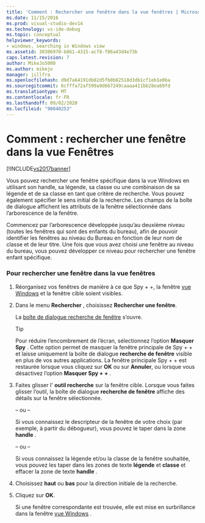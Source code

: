 ```yaml
---
title: 'Comment : Rechercher une fenêtre dans la vue fenêtres | Microsoft Docs'
ms.date: 11/15/2016
ms.prod: visual-studio-dev14
ms.technology: vs-ide-debug
ms.topic: conceptual
helpviewer_keywords:
- windows, searching in Windows view
ms.assetid: 30306970-b861-4315-acf8-f86a43d4e73b
caps.latest.revision: 7
author: MikeJo5000
ms.author: mikejo
manager: jillfra
ms.openlocfilehash: d9d7a64191db82d5fb0b82518d3db1cf1eb1e0ba
ms.sourcegitcommit: 6cfffa72af599a9d667249caaaa411bb28ea69fd
ms.translationtype: MT
ms.contentlocale: fr-FR
ms.lasthandoff: 09/02/2020
ms.locfileid: "90840253"
---
```

# <a name="how-to-search-for-a-window-in-windows-view"></a>Comment : rechercher une fenêtre dans la vue Fenêtres
[!INCLUDE[vs2017banner](../includes/vs2017banner.md)]

Vous pouvez rechercher une fenêtre spécifique dans la vue Windows en utilisant son handle, sa légende, sa classe ou une combinaison de sa légende et de sa classe en tant que critère de recherche. Vous pouvez également spécifier le sens initial de la recherche. Les champs de la boîte de dialogue affichent les attributs de la fenêtre sélectionnée dans l’arborescence de la fenêtre.  
  
 Commencez par l’arborescence développée jusqu’au deuxième niveau (toutes les fenêtres qui sont des enfants du bureau), afin de pouvoir identifier les fenêtres au niveau du Bureau en fonction de leur nom de classe et de leur titre. Une fois que vous avez choisi une fenêtre au niveau du bureau, vous pouvez développer ce niveau pour rechercher une fenêtre enfant spécifique.  
  
### <a name="to-search-for-a-window-in-windows-view"></a>Pour rechercher une fenêtre dans la vue fenêtres  
  
1. Réorganisez vos fenêtres de manière à ce que Spy + +, la fenêtre [vue Windows](../debugger/windows-view.md) et la fenêtre cible soient visibles.  
  
2. Dans le menu **Rechercher** , choisissez **Rechercher une fenêtre**.  
  
     La [boîte de dialogue recherche de fenêtre](../debugger/window-search-dialog-box.md) s’ouvre.  
  
    > [!TIP]
    > Pour réduire l’encombrement de l’écran, sélectionnez l’option **Masquer Spy** . Cette option permet de masquer la fenêtre principale de Spy + + et laisse uniquement la boîte de dialogue **recherche de fenêtre** visible en plus de vos autres applications. La fenêtre principale Spy + + est restaurée lorsque vous cliquez sur **OK** ou sur **Annuler**, ou lorsque vous désactivez l’option **Masquer Spy + +** .  
  
3. Faites glisser l' **outil recherche** sur la fenêtre cible. Lorsque vous faites glisser l’outil, la boîte de dialogue **recherche de fenêtre** affiche des détails sur la fenêtre sélectionnée.  
  
     – ou –  
  
     Si vous connaissez le descripteur de la fenêtre de votre choix (par exemple, à partir du débogueur), vous pouvez le taper dans la zone **handle** .  
  
     – ou –  
  
     Si vous connaissez la légende et/ou la classe de la fenêtre souhaitée, vous pouvez les taper dans les zones de texte **légende** et **classe** et effacer la zone de texte **handle** .  
  
4. Choisissez **haut** ou **bas** pour la direction initiale de la recherche.  
  
5. Cliquez sur **OK**.  
  
     Si une fenêtre correspondante est trouvée, elle est mise en surbrillance dans la fenêtre [vue Windows](../debugger/windows-view.md) .
